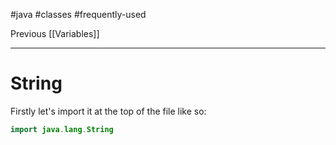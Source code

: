 #java #classes #frequently-used

Previous [[Variables]]

---
# String
Firstly let's import it at the top of the file like so:

```java
import java.lang.String
```

